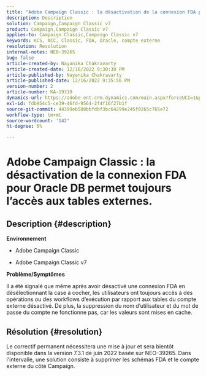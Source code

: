 ```yaml
---
title: "Adobe Campaign Classic : la désactivation de la connexion FDA pour Oracle DB permet toujours l’accès aux tables externes"
description: Description
solution: Campaign,Campaign Classic v7
product: Campaign,Campaign Classic v7
applies-to: Campaign Classic,Campaign Classic v7
keywords: KCS, ACC, Classic, FDA, Oracle, compte externe
resolution: Resolution
internal-notes: NEO-39265
bug: false
article-created-by: Nayanika Chakravarty
article-created-date: 12/16/2022 9:30:30 PM
article-published-by: Nayanika Chakravarty
article-published-date: 12/16/2022 9:35:56 PM
version-number: 2
article-number: KA-19319
dynamics-url: https://adobe-ent.crm.dynamics.com/main.aspx?forceUCI=1&pagetype=entityrecord&etn=knowledgearticle&id=1119dbd7-887d-ed11-81ac-6045bd006079
exl-id: fdb954c5-ce39-46fd-9564-2f4f16f27b1f
source-git-commit: 44399eb580bbfdbf3bc64299e245f0265c765e72
workflow-type: tm+mt
source-wordcount: '142'
ht-degree: 6%

---
```


# Adobe Campaign Classic : la désactivation de la connexion FDA pour Oracle DB permet toujours l’accès aux tables externes.

## Description {#description}


<b>Environnement</b>

- Adobe Campaign Classic

- Adobe Campaign Classic v7

<b>Problème/Symptômes</b>

Il a été signalé que même après avoir désactivé une connexion FDA en désélectionnant la case à cocher, les utilisateurs ont toujours accès à des opérations ou des workflows d’exécution par rapport aux tables du compte externe désactivé. De plus, la suppression du nom d’utilisateur et du mot de passe du compte ne fonctionne pas, car les valeurs sont mises en cache.






## Résolution {#resolution}


Le correctif permanent nécessitera une mise à jour et sera bientôt disponible dans la version 7.3.1 de juin 2022 basée sur NEO-39265. Dans l&#39;intervalle, une solution consiste à supprimer les schémas FDA et le compte externe du côté Campaign.
